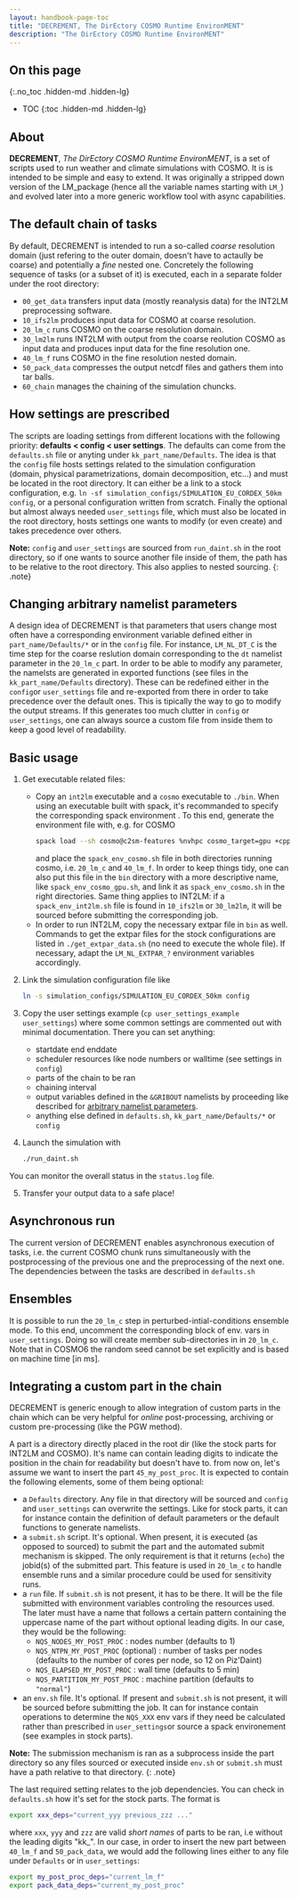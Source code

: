 ```yaml
---
layout: handbook-page-toc
title: "DECREMENT, The DirEctory COSMO Runtime EnvironMENT"
description: "The DirEctory COSMO Runtime EnvironMENT"
---
```


## On this page
{:.no_toc .hidden-md .hidden-lg}

- TOC
{:toc .hidden-md .hidden-lg}


## About

**DECREMENT**, *The DirEctory COSMO Runtime EnvironMENT*, is a set of scripts used to run weather and climate simulations with COSMO. It is is intended to be simple and easy to extend. It was originally a stripped down version of the LM_package (hence all the variable names starting with `LM_`) and evolved later into a more generic workflow tool with async capabilities.


## The default chain of tasks

By default, DECREMENT is intended to run a so-called *coarse* resolution domain (just refering to the outer domain, doesn't have to actaully be coarse) and potentially a *fine* nested one. Concretely the following sequence of tasks (or a subset of it) is executed, each in a separate folder under the root directory:
* `00_get_data` transfers input data (mostly reanalysis data) for the INT2LM preprocessing software.
* `10_ifs2lm` produces input data for COSMO at coarse resolution.
* `20_lm_c` runs COSMO on the coarse resolution domain.
* `30_lm2lm` runs INT2LM with output from the coarse reolution COSMO as input data and produces input data for the fine resolution one.
* `40_lm_f` runs COSMO in the fine resolution nested domain.
* `50_pack_data` compresses the output netcdf files and gathers them into tar balls.
* `60_chain` manages the chaining of the simulation chuncks.


## How settings are prescribed

The scripts are loading settings from different locations with the following priority: **defaults < config < user settings**. The defaults can come from the `defaults.sh` file or anyting under `kk_part_name/Defaults`. The idea is that the `config` file hosts settings related to the simulation configuration (domain, physical parametrizations, domain decomposition, etc...) and must be located in the root directory. It can either be a link to a stock configuration, e.g. `ln -sf simulation_configs/SIMULATION_EU_CORDEX_50km config`, or a personal configuration written from scratch. Finally the optional but almost always needed `user_settings` file, which must also be located in the root directory, hosts settings one wants to modify (or even create) and takes precedence over others.

**Note:** `config` and `user_settings` are sourced from `run_daint.sh` in the root directory, so if one wants to source another file inside of them, the path has to be relative to the root directory. This also applies to nested sourcing.
{: .note}


## Changing arbitrary namelist parameters

A design idea of DECREMENT is that parameters that users change most often have a corresponding environment variable defined either in `part_name/Defaults/*` or in the `config` file. For instance, `LM_NL_DT_C` is the time step for the coarse reslution domain corresponding to the `dt` namelist parameter in the `20_lm_c` part. In order to be able to modify any parameter, the namelsts are generated in exported functions (see files in the `kk_part_name/Defaults` directory). These can be redefined either in the `config`or `user_settings` file and re-exported from there in order to take precedence over the default ones. This is tipically the way to go to modify the output streams. If this generates too much clutter in `config` or `user_settings`, one can always source a custom file from inside them to keep a good level of readability.


## Basic usage

1. Get executable related files:
    * Copy an `int2lm` executable and a `cosmo` executable to `./bin`. When using an executable built with spack, it's recommanded to specify the corresponding spack environment . To this end, generate the environment file with, e.g. for COSMO
        ```bash
        spack load --sh cosmo@c2sm-features %nvhpc cosmo_target=gpu +cppdycore ^mpich%nvhpc > spack_env_cosmo.sh
        ```
        and place the `spack_env_cosmo.sh` file in both directories running cosmo, i.e. `20_lm_c` and `40_lm_f`. In order to keep things tidy, one can also put this file in the `bin` directory with a more descriptive name, like `spack_env_cosmo_gpu.sh`, and link it as `spack_env_cosmo.sh` in the right directories. Same thing applies to INT2LM: if a `spack_env_int2lm.sh` file is found in `10_ifs2lm` or `30_lm2lm`, it will be sourced before submitting the corresponding job.
    * In order to run INT2LM, copy the necessary extpar file in `bin` as well. Commands to get the extpar files for the stock configurations are listed in `./get_extpar_data.sh` (no need to execute the whole file). If necessary, adapt the `LM_NL_EXTPAR_?` environment variables accordingly.

2. Link the simulation configuration file like
    ```bash
    ln -s simulation_configs/SIMULATION_EU_CORDEX_50km config
    ```

3. Copy the user settings example (`cp user_settings_example user_settings`) where some common settings are commented out with minimal documentation. There you can set anything:
    * startdate end enddate
    * scheduler resources like node numbers or walltime (see settings in `config`)
    * parts of the chain to be ran
    * chaining interval
    * output variables defined in the `&GRIBOUT` namelists by proceeding like described for [arbitrary namelist parameters](#changing-arbitrary-namelist-parameters).
    * anything else defined in `defaults.sh`, `kk_part_name/Defaults/*` or `config`

4. Launch the simulation with
    ```bash
    ./run_daint.sh
    ```
You can monitor the overall status in the `status.log` file.

5. Transfer your output data to a safe place!


## Asynchronous run

The current version of DECREMENT enables asynchronous execution of tasks, i.e. the current COSMO chunk runs simultaneously with the postprocessing of the previous one and the preprocessing of the next one. The dependencies between the tasks are described in `defaults.sh`


## Ensembles

It is possible to run the `20_lm_c` step in perturbed-intial-conditions ensemble mode. To this end, uncomment the corresponding block of env. vars in `user_settings`. Doing so will create member sub-directories in in `20_lm_c`. Note that in COSMO6 the random seed cannot be set explicitly and is based on machine time [in ms].


## Integrating a custom part in the chain

DECREMENT is generic enough to allow integration of custom parts in the chain which can be very helpful for *online* post-processing, archiving or custom pre-processing (like the PGW method).

A part is a directory directly placed in the root dir (like the stock parts for INT2LM and COSMO). It's name can contain leading digits to indicate the position in the chain for readability but doesn't have to. from now on, let's assume we want to insert the part `45_my_post_proc`. It is expected to contain the following elements, some of them being optional:
* a `Defaults` directory. Any file in that directory will be sourced and `config` and `user_settings` can overwrite the settings. Like for stock parts, it can for instance contain the definition of default parameters or the default functions to generate namelists.
* a `submit.sh` script. It's optional. When present, it is executed (as opposed to sourced) to submit the part and the automated submit mechanism is skipped. The only requirement is that it returns (`echo`) the jobid(s) of the submitted part. This feature is used in `20_lm_c` to handle ensemble runs and a similar procedure could be used for sensitivity runs.
* a `run` file. If `submit.sh` is not present, it has to be there. It will be the file submitted with environment variables controling the resources used. The later must have a name that follows a certain pattern containing the uppercase name of the part without optional leading digits. In our case, they would be the following:
    * `NQS_NODES_MY_POST_PROC` : nodes number (defaults to 1)
    * `NQS_NTPN_MY_POST_PROC` (optional) : number of tasks per nodes (defaults to the number of cores per node, so 12 on Piz'Daint)
    * `NQS_ELAPSED_MY_POST_PROC` : wall time (defaults to 5 min)
    * `NQS_PARTITION_MY_POST_PROC` : machine partition (defaults to `"normal"`)
* an `env.sh` file. It's optional. If present and `submit.sh` is not present, it will be sourced before submitting the job. It can for instance contain operations to determine the `NQS_XXX` env vars if they need be calculated rather than prescribed in `user_settings`or source a spack environement (see examples in stock parts).

**Note:** The submission mechanism is ran as a subprocess inside the part directory so any files sourced or executed inside `env.sh` or `submit.sh` must have a path relative to that directory.
{: .note}

The last required setting relates to the job dependencies. You can check in `defaults.sh` how it's set for the stock parts. The format is
``` bash
export xxx_deps="current_yyy previous_zzz ..."
```
where `xxx`, `yyy` and `zzz` are valid *short names* of parts to be ran, i.e without the leading digits "kk_". In our case, in order to insert the new part between `40_lm_f` and `50_pack_data`, we would add the following lines either to any file under `Defaults` or in `user_settings`:
```bash
export my_post_proc_deps="current_lm_f"
export pack_data_deps="current_my_post_proc"
```
